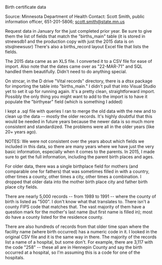 
Birth certificate data

Source: Minnesota Department of Health
Contact: Scott Smith, public information officer, 651-201-5806; scott.smith@state.mn.us

Request data in January for the just completed prior year. Be sure to give them the list of fields that match the "births_main" table (it is stored in stnewsdb1 and the production copy with just the 2015 data is on stsqlnewsusr)
There's also a births_record layout Excel file that lists the fields.

The 2015 data came as an XLS file. I converted it to a CSV file for ease of import. Also note that the dates came over as "22-MAR-71" and SQL handled them beautifully. Didn't need to do anything special.

On stncar, in the D drive "Vital records" directory, there is a dtsx package for importing the table into "births_main." I didn't pull that into Visual Studio yet to set it up for running again. It's a pretty clean, straightforward import. Possibly the only thing you might want to add to the import is to have it populate the "birthyear" field (which is something I added)

I kept a .sql file with queries I ran to merge the old data with the new and to clean up the data -- mostly the older records. It's highly doubtful that this would be needed in future years because the newer data is so much more consistent and standardized. The problems were all in the older years (like 20+ years ago). 


NOTES:
We were not consistent over the years about which fields we included in this data, so there are many years where we have just the very basic information, especially when it comes to the parents. In 2015, I made sure to get the full information, including the parent birth places and ages. 

For older data, there was a single birthplace field for mothers (and comparable one for fathers) that was sometimes filled in with a country, other times a county, other times a city, other times a combination. I dropped that older data into the mother birth place city and father birth place city fields. 

There are nearly 5,000 records -- from 1989 to 1991 -- where the county of birth is listed as "500". I don't know what that translates to. There isn't a county FIPS code that matches that. The vast majority of them have a question mark for the mother's last name (but first name is filled in); most do have a county listed for the residence county. 

There are also hundreds of records from that older time span where the facility name (where birth occurred) has a numeric code in it. I looked in the original CSV file and it is the same way in there. The majority of the records list a name of a hospital, but some don't. For example, there are 3,117 with the code "258" -- these all are in Hennepin County and say the birth occurred at a hospital, so I'm assuming this is a code for one of the hospitals.

